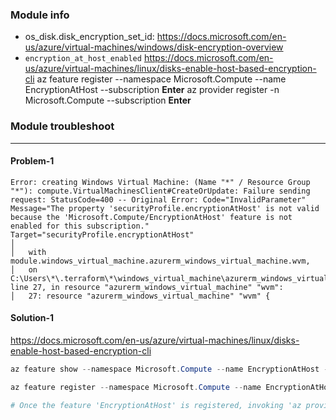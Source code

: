 
### Module info

* os_disk.disk_encryption_set_id: https://docs.microsoft.com/en-us/azure/virtual-machines/windows/disk-encryption-overview
* `encryption_at_host_enabled` https://docs.microsoft.com/en-us/azure/virtual-machines/linux/disks-enable-host-based-encryption-cli
  az feature register --namespace Microsoft.Compute --name EncryptionAtHost --subscription __Enter__
   az provider register -n Microsoft.Compute --subscription __Enter__


### Module troubleshoot
---

#### Problem-1

```
Error: creating Windows Virtual Machine: (Name "*" / Resource Group "*"): compute.VirtualMachinesClient#CreateOrUpdate: Failure sending request: StatusCode=400 -- Original Error: Code="InvalidParameter" Message="The property 'securityProfile.encryptionAtHost' is not valid because the 'Microsoft.Compute/EncryptionAtHost' feature is not enabled for this subscription." Target="securityProfile.encryptionAtHost"
│
│   with module.windows_virtual_machine.azurerm_windows_virtual_machine.wvm,
│   on C:\Users\*\.terraform\*\windows_virtual_machine\azurerm_windows_virtual_machine\resources.tf line 27, in resource "azurerm_windows_virtual_machine" "wvm":
│   27: resource "azurerm_windows_virtual_machine" "wvm" {
```

#### Solution-1

https://docs.microsoft.com/en-us/azure/virtual-machines/linux/disks-enable-host-based-encryption-cli

```powershell
az feature show --namespace Microsoft.Compute --name EncryptionAtHost --subscription *

az feature register --namespace Microsoft.Compute --name EncryptionAtHost --subscription *

# Once the feature 'EncryptionAtHost' is registered, invoking 'az provider register -n Microsoft.Compute' is required to get the change propagated
```
